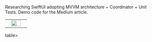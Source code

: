Researching SwiftUI adopting MVVM architecture + Coordinator + Unit Tests. Demo code for the Medium article. 

<table>
<tr>
<td width="50%"> <div align="center"> <img src="GithubFeaturedExplorer/Previews/App_Preview.gif" width="75%" /> </div? </td> 
</tr> 
</table>table>
